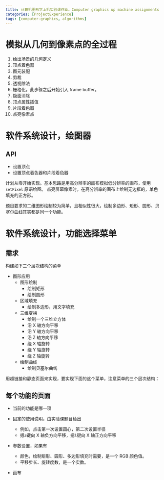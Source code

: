 ```yaml
---
title: 计算机图形学上机实验课作业。Computer graphics up machine assignments
categories: [ProjectExperience]
tags: [computer-graphics, algorithms]
---
```


# 模拟从几何到像素点的全过程

1. 给出场景的几何定义
2. 顶点着色器
3. 图元装配
4. 剪裁
5. 透视除法
6. 栅格化，此步骤之后开始引入 frame buffer。
7. 隐面消除
8. 顶点属性插值
9. 片段着色器
10. 点亮像素点

# 软件系统设计，绘图器

## API

- 设置顶点
- 设置顶点着色器和片段着色器

计划从零开始实现。基本思路是用高分辨率的画布模拟低分辨率的画布，使用 `setPixel` 原语绘图。
点亮屏幕像素时，在高分辨率的画布上绘制无边框的，单色填充的正方形。

题目要求的二维图形绘制较为简单，且相似性很大，绘制多边形、矩形、圆形、贝塞尔曲线其实都是同一个功能。

# 软件系统设计，功能选择菜单

## 需求

构建如下三个层次结构的菜单

- 图形应用
  - 图形绘制
    - 绘制矩形
    - 绘制圆形
  - 区域填充
    - 绘制多边形，用文字填充
  - 三维变换
    - 绘制一个三维立方体
    - 沿 X 轴方向平移
    - 沿 Y 轴方向平移
    - 沿 Z 轴方向平移
    - 绕 X 轴旋转
    - 绕 Y 轴旋转
    - 绕 Z 轴旋转
  - 绘制曲线
    - 绘制贝塞尔曲线

用超链接和静态页面来实现，要实现下面的这个菜单，注意菜单的三个层次结构：

## 每个功能的页面

- 当前的功能是哪一项

- 固定的使用说明，由实验课题目给出

  - 例如，点击第一次设置圆心，第二次设置半径
  - 摁`a`键向 X 轴负方向平移，摁`l`键向 X 轴正方向平移

- 参数设置，如果有

  - 颜色，绘制矩形、圆形、多边形填充时需要，是一个 RGB 颜色值。
  - 平移步长、旋转度数，是一个实数。

- 画布
